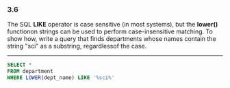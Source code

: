 ### 3.6
The SQL **LIKE** operator is case sensitive (in most systems), but the **lower()** functionon strings can be used to perform case-insensitive matching. To show how, write a query that finds departments whose names contain the string "sci" as a substring, regardlessof the case.

---


```SQL
SELECT *
FROM department
WHERE LOWER(dept_name) LIKE '%sci%'

```